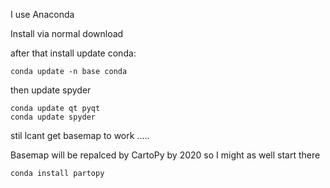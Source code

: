 I use Anaconda

Install via normal download

after that install update conda:

````
conda update -n base conda
````

then update spyder

````
conda update qt pyqt
conda update spyder
````

stil lcant get basemap to work .....

Basemap will be repalced by CartoPy by 2020 so I might as well start there 

````
conda install partopy
````
